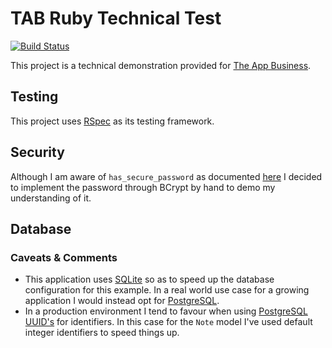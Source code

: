 # TAB Ruby Technical Test

[![Build Status](https://travis-ci.org/nickpellant/tab-test.svg?branch=master)](https://travis-ci.org/nickpellant/tab-test)

This project is a technical demonstration provided for [The App Business](http://theappbusiness.com).

## Testing

This project uses [RSpec](https://relishapp.com/rspec) as its testing framework.

## Security

Although I am aware of `has_secure_password` as documented [here](http://api.rubyonrails.org/classes/ActiveModel/SecurePassword/ClassMethods.html#method-i-has_secure_password) I decided to implement the password through BCrypt by hand to demo my understanding of it.

## Database

### Caveats & Comments

* This application uses [SQLite](http://sqlite.org) so as to speed up the database configuration for this example. In a real world use case for a growing application I would instead opt for [PostgreSQL](http://postgresql.org).
* In a production environment I tend to favour when using [PostgreSQL UUID's](http://www.postgresql.org/docs/9.1/static/datatype-uuid.html) for identifiers. In this case for the `Note` model I've used default integer identifiers to speed things up.
